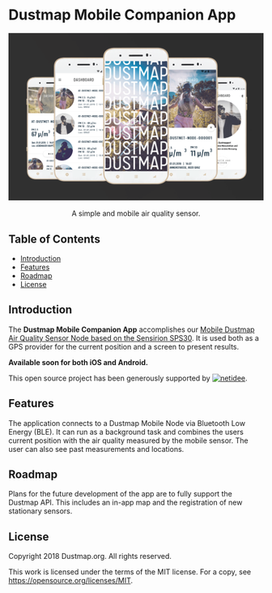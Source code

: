 # Dustmap Mobile Companion App

<p align="center">
  <a href="https://www.dustmap.org/">
    <img alt="Dustmap Mobile Companion App" title="Dustmap Mobile Companion App" src="https://raw.githubusercontent.com/dustmap/dustnet-mobile-app/master/screenshots/screen.png" width="600">
  </a>
</p>

<p align="center">
  A simple and mobile air quality sensor.
</p>

<!--<p align="center">

  <a href="TODO: Link">

    <img alt="Download on the App Store" title="App Store" src="http://i.imgur.com/0n2zqHD.png" width="140">

  </a>

  <a href="TODO: Link">

    <img alt="Get it on Google Play" title="Google Play" src="http://i.imgur.com/mtGRPuM.png" width="140">

  </a>

</p>-->

## Table of Contents

- [Introduction](#introduction)
- [Features](#features)
- [Roadmap](#roadmap)
- [License](#license)

## Introduction

The **Dustmap Mobile Companion App** accomplishes our [Mobile Dustmap Air Quality Sensor Node based on the Sensirion SPS30](https://github.com/dustmap/dustnet-node-mobile). It is used both as a GPS provider for the current position and a screen to present results.

**Available soon for both iOS and Android.**

This open source project has been generously supported by
[![netidee](https://www.netidee.at/themes/Netidee/images/netidee-logo-color.svg)](https://www.netidee.at).

## Features

The application connects to a Dustmap Mobile Node via Bluetooth Low Energy (BLE). It can run as a background task and combines the users current position with the air quality measured by the mobile sensor. The user can also see past measurements and locations.

## Roadmap

Plans for the future development of the app are to fully support the Dustmap API. This includes an in-app map and the registration of new stationary sensors.

## License

Copyright 2018 Dustmap.org. All rights reserved.

This work is licensed under the terms of the MIT license. For a copy, see https://opensource.org/licenses/MIT.
